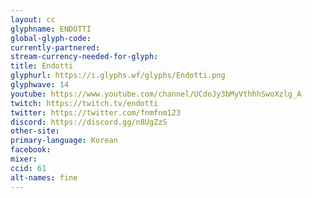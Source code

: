 ```yaml
---
layout: cc
glyphname: ENDOTTI
global-glyph-code: 
currently-partnered: 
stream-currency-needed-for-glyph: 
title: Endotti
glyphurl: https://i.glyphs.wf/glyphs/Endotti.png
glyphwave: 14
youtube: https://www.youtube.com/channel/UCdoJy3bMyVthhhSwoXzlg_A
twitch: https://twitch.tv/endotti
twitter: https://twitter.com/fnmfnm123
discord: https://discord.gg/n8UgZzS
other-site: 
primary-language: Korean
facebook: 
mixer: 
ccid: 61
alt-names: fine
---
```



